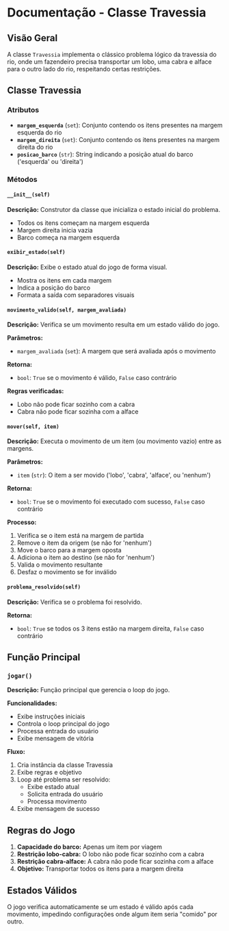 # Documentação - Classe Travessia

## Visão Geral
A classe `Travessia` implementa o clássico problema lógico da travessia do rio, onde um fazendeiro precisa transportar um lobo, uma cabra e alface para o outro lado do rio, respeitando certas restrições.

## Classe Travessia

### Atributos

- **`margem_esquerda`** (`set`): Conjunto contendo os itens presentes na margem esquerda do rio
- **`margem_direita`** (`set`): Conjunto contendo os itens presentes na margem direita do rio  
- **`posicao_barco`** (`str`): String indicando a posição atual do barco ('esquerda' ou 'direita')

### Métodos

#### `__init__(self)`
**Descrição:** Construtor da classe que inicializa o estado inicial do problema.
- Todos os itens começam na margem esquerda
- Margem direita inicia vazia
- Barco começa na margem esquerda

#### `exibir_estado(self)`
**Descrição:** Exibe o estado atual do jogo de forma visual.
- Mostra os itens em cada margem
- Indica a posição do barco
- Formata a saída com separadores visuais

#### `movimento_valido(self, margem_avaliada)`
**Descrição:** Verifica se um movimento resulta em um estado válido do jogo.

**Parâmetros:**
- `margem_avaliada` (`set`): A margem que será avaliada após o movimento

**Retorna:** 
- `bool`: `True` se o movimento é válido, `False` caso contrário

**Regras verificadas:**
- Lobo não pode ficar sozinho com a cabra
- Cabra não pode ficar sozinha com a alface

#### `mover(self, item)`
**Descrição:** Executa o movimento de um item (ou movimento vazio) entre as margens.

**Parâmetros:**
- `item` (`str`): O item a ser movido ('lobo', 'cabra', 'alface', ou 'nenhum')

**Retorna:**
- `bool`: `True` se o movimento foi executado com sucesso, `False` caso contrário

**Processo:**
1. Verifica se o item está na margem de partida
2. Remove o item da origem (se não for 'nenhum')
3. Move o barco para a margem oposta
4. Adiciona o item ao destino (se não for 'nenhum')
5. Valida o movimento resultante
6. Desfaz o movimento se for inválido

#### `problema_resolvido(self)`
**Descrição:** Verifica se o problema foi resolvido.

**Retorna:**
- `bool`: `True` se todos os 3 itens estão na margem direita, `False` caso contrário

## Função Principal

### `jogar()`
**Descrição:** Função principal que gerencia o loop do jogo.

**Funcionalidades:**
- Exibe instruções iniciais
- Controla o loop principal do jogo
- Processa entrada do usuário
- Exibe mensagem de vitória

**Fluxo:**
1. Cria instância da classe Travessia
2. Exibe regras e objetivo
3. Loop até problema ser resolvido:
   - Exibe estado atual
   - Solicita entrada do usuário
   - Processa movimento
4. Exibe mensagem de sucesso

## Regras do Jogo

1. **Capacidade do barco:** Apenas um item por viagem
2. **Restrição lobo-cabra:** O lobo não pode ficar sozinho com a cabra
3. **Restrição cabra-alface:** A cabra não pode ficar sozinha com a alface
4. **Objetivo:** Transportar todos os itens para a margem direita

## Estados Válidos
O jogo verifica automaticamente se um estado é válido após cada movimento, impedindo configurações onde algum item seria "comido" por outro.

